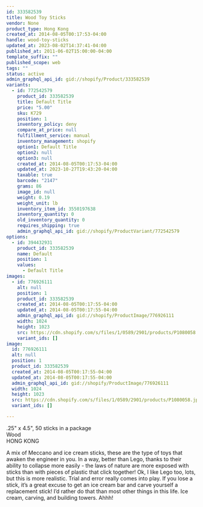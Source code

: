 ```yaml
---
id: 333582539
title: Wood Toy Sticks
vendor: None
product_type: Hong Kong
created_at: 2014-08-05T00:17:53-04:00
handle: wood-toy-sticks
updated_at: 2023-08-02T14:37:41-04:00
published_at: 2011-06-02T15:00:00-04:00
template_suffix: ""
published_scope: web
tags: ""
status: active
admin_graphql_api_id: gid://shopify/Product/333582539
variants:
  - id: 772542579
    product_id: 333582539
    title: Default Title
    price: "5.00"
    sku: K729
    position: 1
    inventory_policy: deny
    compare_at_price: null
    fulfillment_service: manual
    inventory_management: shopify
    option1: Default Title
    option2: null
    option3: null
    created_at: 2014-08-05T00:17:53-04:00
    updated_at: 2023-10-27T19:43:20-04:00
    taxable: true
    barcode: "2147"
    grams: 86
    image_id: null
    weight: 0.19
    weight_unit: lb
    inventory_item_id: 3550197638
    inventory_quantity: 0
    old_inventory_quantity: 0
    requires_shipping: true
    admin_graphql_api_id: gid://shopify/ProductVariant/772542579
options:
  - id: 394432931
    product_id: 333582539
    name: Default
    position: 1
    values:
      - Default Title
images:
  - id: 776926111
    alt: null
    position: 1
    product_id: 333582539
    created_at: 2014-08-05T00:17:55-04:00
    updated_at: 2014-08-05T00:17:55-04:00
    admin_graphql_api_id: gid://shopify/ProductImage/776926111
    width: 1024
    height: 1023
    src: https://cdn.shopify.com/s/files/1/0589/2901/products/P1080058.jpeg?v=1407212275
    variant_ids: []
image:
  id: 776926111
  alt: null
  position: 1
  product_id: 333582539
  created_at: 2014-08-05T00:17:55-04:00
  updated_at: 2014-08-05T00:17:55-04:00
  admin_graphql_api_id: gid://shopify/ProductImage/776926111
  width: 1024
  height: 1023
  src: https://cdn.shopify.com/s/files/1/0589/2901/products/P1080058.jpeg?v=1407212275
  variant_ids: []

---
```


.25" x 4.5", 50 sticks in a package  
Wood  
HONG KONG

A mix of Meccano and ice cream sticks, these are the type of toys that awaken the engineer in you. In a way, better than Lego, thanks to their ability to collapse more easily - the laws of nature are more exposed with sticks than with pieces of plastic that click together! Ok, I like Lego too, lots, but this is more realistic. Trial and error really comes into play. If you lose a stick, it’s a great excuse to get an ice cream bar and carve yourself a replacement stick! I’d rather do that than most other things in this life. Ice cream, carving, and building towers. Ahhh!
